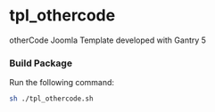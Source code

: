 # tpl_othercode

otherCode Joomla Template developed with Gantry 5

### Build Package

Run the following command:

```bash
sh ./tpl_othercode.sh
```